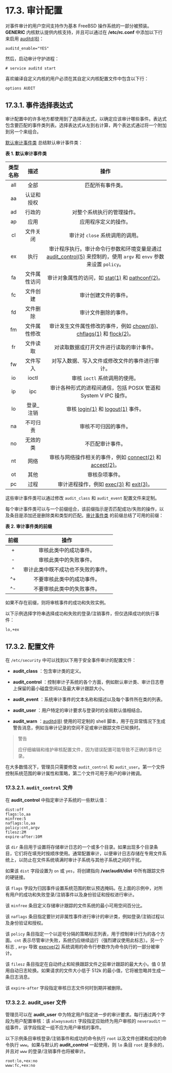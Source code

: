 # 17.3. 审计配置

对事件审计的用户空间支持作为基本 FreeBSD 操作系统的一部分被预装。**GENERIC** 内核默认提供内核支持，并且可以通过在 **/etc/rc.conf** 中添加以下行来启用 [auditd(8)](https://www.freebsd.org/cgi/man.cgi?query=auditd&sektion=8&format=html)：

````
auditd_enable="YES"
````

然后，启动审计守护进程：

````
# service auditd start
````

喜欢编译自定义内核的用户必须在其自定义内核配置文件中包含以下行：

````
options AUDIT
````

## 17.3.1. 事件选择表达式

审计配置中的许多地方都使用到了选择表达式，以确定应该审计哪些事件。表达式包含要匹配的事件类列表。选择表达式从左到右计算，两个表达式通过将一个附加到另一个来组合。

[默认审计事件类](https://docs.freebsd.org/en/books/handbook/audit/#event-selection) 总结默认审计事件类：

**表 1. 默认审计事件类**

|类型名称|描述|操作|
| :----------: | :----------------------: | :----------: |
|all|全部|匹配所有事件类。|
|aa|认证和授权| |
|ad|行政的|对整个系统执行的管理操作。|
|ap|应用|应用程序定义的操作。|
|cl|文件关闭|审计对 `close` 系统调用的调用。|
|ex|执行|审计程序执行。审计命令行参数和环境变量是通过 [audit_control(5)](https://www.freebsd.org/cgi/man.cgi?query=audit_control&sektion=5&format=html) 来控制的，使用 `argv` 和 `envv` 参数来设置 `policy`。|
|fa|文件属性访问|审计对象属性的访问，如 [stat(1)](https://www.freebsd.org/cgi/man.cgi?query=stat&sektion=1&format=html) 和 [pathconf(2)](https://www.freebsd.org/cgi/man.cgi?query=pathconf&sektion=2&format=html)。|
|fc|文件创建|审计创建文件的事件。|
|fd|文件删除|审计文件删除的事件。|
|fm|文件属性修改|审计发生文件属性修改的事件，例如 [chown(8)](https://www.freebsd.org/cgi/man.cgi?query=chown&sektion=8&format=html)、[chflags(1)](https://www.freebsd.org/cgi/man.cgi?query=chown&sektion=8&format=html) 和 [flock(2)](https://www.freebsd.org/cgi/man.cgi?query=flock&sektion=2&format=html)。|
|fr|文件读取|对读取数据或打开文件进行读取的审计事件。|
|fw|文件写入|对写入数据、写入文件或修改文件的事件进行审计。|
|io|ioctl|审核 `ioctl` 系统调用的使用。|
|ip|ipc|审计各种形式的进程间通信，包括 POSIX 管道和 System V IPC 操作。|
|lo|登录_注销|审核 [login(1)](https://www.freebsd.org/cgi/man.cgi?query=flock&sektion=2&format=html) 和 [logout(1)](https://www.freebsd.org/cgi/man.cgi?query=logout&sektion=1&format=html) 事件。|
|na|不可归责|审核不可归因的事件。|
|no|无效的类|不匹配审计事件。|
|nt|网络|审核与网络操作相关的事件，例如 [connect(2)](https://www.freebsd.org/cgi/man.cgi?query=connect&sektion=2&format=html) 和 [accept(2)](https://www.freebsd.org/cgi/man.cgi?query=accept&sektion=2&format=html)。|
|ot|其他|审核杂项事件。|
|pc|过程|审计进程操作，例如 [exec(3)](https://www.freebsd.org/cgi/man.cgi?query=exec&sektion=3&format=html) 和 [exit(3)](https://www.freebsd.org/cgi/man.cgi?query=exit&sektion=3&format=html)。|

这些审计事件类可以通过修改 `audit_class` 和 `audit_event` 配置文件来定制。

每个审计事件类可以与一个前缀组合，该前缀指示是否匹配成功/失败的操作，以及条目是添加还是删除类和类型的匹配。[审计事件类](https://docs.freebsd.org/en/books/handbook/audit/#event-prefixes) 的前缀总结了可用的前缀：

**表 2. 审计事件类的前缀**

|前缀|操作|
| :----------: | :----------------------: | 
|+|审核此类中的成功事件。|
|-|审核此类中的失败事件。|
|^|审计此类中既不成功也不失败的事件。|
|^+|不要审核此类中的成功事件。|
|^-|不要审核此类中的失败事件。|

如果不存在前缀，则将审核事件的成功和失败实例。

以下示例选择字符串选择成功和失败的登录/注销事件，但仅选择成功的执行事件：

````
lo,+ex
````

## 17.3.2. 配置文件

在 `/etc/security` 中可以找到以下用于安全事件审计的配置文件：

* **audit_class** ：包含审计类的定义。

* **audit_control** ：控制审计子系统的各个方面，例如默认审计类、审计日志卷上保留的最小磁盘空间以及最大审计跟踪大小。

* **audit_event** ：系统审计事件的文本名称和描述以及每个事件所在类的列表。

* **audit_user** ：用户特定的审计要求与登录时的全局默认值相结合。

* **audit_warn** ：[auditd(8)](https://www.freebsd.org/cgi/man.cgi?query=auditd&sektion=8&format=html) 使用的可定制的 shell 脚本，用于在异常情况下生成警告消息，例如当审计记录的空间不足或审计跟踪文件已轮换时。

>警告
> 
>应仔细编辑和维护审核配置文件，因为错误配置可能导致不正确的事件记录。

在大多数情况下，管理员只需要修改 `audit_control` 和 `audit_user`。第一个文件控制系统范围的审计属性和策略，第二个文件可用于用户的审计微调。

### 17.3.2.1. `audit_control` 文件

在 **audit_control** 中指定审计子系统的一些默认值：

````dir:/var/audit
dist:off
flags:lo,aa
minfree:5
naflags:lo,aa
policy:cnt,argv
filesz:2M
expire-after:10M
````

该 `dir` 条目用于设置将存储审计日志的一个或多个目录。如果出现多个目录条目，它们将在填充时按顺序使用。通常配置审计，以便审计日志存储在专用文件系统上，以防止在文件系统填满时审计子系统与其他子系统之间的干扰。

如果该 `dist` 字段设置为 `on` 或 `yes`，将创建指向 **/var/audit/dist** 中所有跟踪文件的硬链接。

该 `flags` 字段为归因事件设置系统范围的默认预选掩码。在上面的示例中，对所有用户的成功和失败登录/注销事件以及身份验证和授权进行审计。

该 `minfree` 条目定义存储审计跟踪的文件系统的最小可用空间百分比。

该 `naflags` 条目指定要针对非属性事件进行审计的审计类，例如登录/注销过程以及身份验证和授权。

该 `policy` 条目指定一个以逗号分隔的策略标志列表，用于控制审计行为的各个方面。`cnt` 表示尽管审计失败，系统仍应继续运行（强烈建议使用此标志）。另一个标志 , `argv` 导致 [execve(2)](https://www.freebsd.org/cgi/man.cgi?query=execve&sektion=2&format=html) 系统调用的命令行参数作为命令执行的一部分被审计。

该 `filesz` 条目指定在自动终止和轮换跟踪文件之前审计跟踪的最大大小。值 0 禁用自动日志轮换。如果请求的文件大小低于 512k 的最小值，它将被忽略并生成一条日志消息。

该 `expire-after` 字段指定审核日志文件何时到期并被删除。

### 17.3.2.2. audit_user 文件

管理员可以在 **audit_user** 中为特定用户指定进一步的审计要求。每行通过两个字段为用户配置审核：该 `alwaysaudit` 字段指定应始终为用户审核的 `neveraudit` 一组事件，该字段指定一组不应为用户审核的事件。

以下示例条目审核登录/注销事件和成功的命令执行 `root` 以及文件创建和成功的命令执行 `www`。如果与默认的 **audit_control** 一起使用，则 `lo` 条目 `root` 是多余的，并且对 `www` 的登录/注销事件也将被审计。

````
root:lo,+ex:no
www:fc,+ex:no
````

